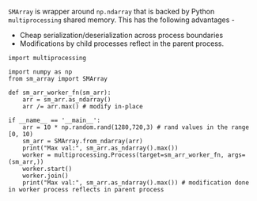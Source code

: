 `SMArray` is wrapper around `np.ndarray` that is backed by Python `multiprocessing` shared memory. This has the following advantages -  
- Cheap serialization/deserialization across process boundaries
- Modifications by child processes reflect in the parent process. 
```
import multiprocessing

import numpy as np
from sm_array import SMArray

def sm_arr_worker_fn(sm_arr):
    arr = sm_arr.as_ndarray()
    arr /= arr.max() # modify in-place

if __name__ == '__main__':
    arr = 10 * np.random.rand(1280,720,3) # rand values in the range [0, 10)
    sm_arr = SMArray.from_ndarray(arr)
    print("Max val:", sm_arr.as_ndarray().max())
    worker = multiprocessing.Process(target=sm_arr_worker_fn, args=(sm_arr,))
    worker.start()
    worker.join()
    print("Max val:", sm_arr.as_ndarray().max()) # modification done in worker process reflects in parent process
```
